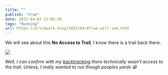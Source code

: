 ```yaml
---
title: ""
publish: "true"
date: 2022-04-07 13:05:36
tags: "Running"
url: https://ericmwalk.blog/2022/04/07/we-will-see.html
---
```


We will see about this **No Access to Trail**, I know there is a trail back there.

![](https://ericmwalk.blog/uploads/2022/9172db925a.jpg)

*Well, I can confirm with my [backtracking](http://www.strava.com/activities/6945675970) there technically wasn’t access to the trail. Unless, I really wanted to run though peoples yards 😆*